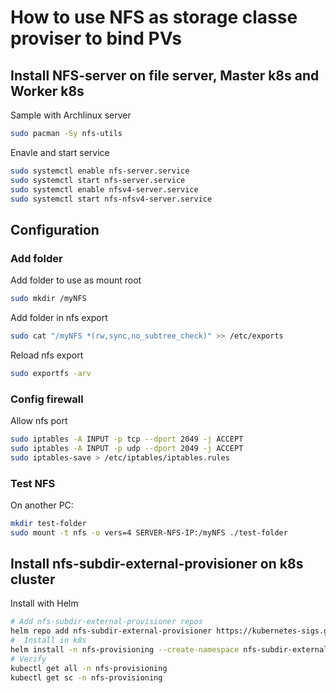 # How to use NFS as storage classe proviser to bind PVs
## Install NFS-server on file server, Master k8s and Worker k8s
Sample with Archlinux server
```bash
sudo pacman -Sy nfs-utils
```
Enavle and start service
```bash
sudo systemctl enable nfs-server.service
sudo systemctl start nfs-server.service
sudo systemctl enable nfsv4-server.service
sudo systemctl start nfs-nfsv4-server.service
```

## Configuration
### Add folder
Add folder to use as mount root
```bash
sudo mkdir /myNFS
```
Add folder in nfs export
```bash
sudo cat "/myNFS *(rw,sync,no_subtree_check)" >> /etc/exports
```
Reload nfs export
```bash
sudo exportfs -arv
```

### Config firewall
Allow nfs port
```bash
sudo iptables -A INPUT -p tcp --dport 2049 -j ACCEPT
sudo iptables -A INPUT -p udp --dport 2049 -j ACCEPT
sudo iptables-save > /etc/iptables/iptables.rules
```

### Test NFS
On another PC: 
```bash
mkdir test-folder
sudo mount -t nfs -o vers=4 SERVER-NFS-IP:/myNFS ./test-folder
```

## Install nfs-subdir-external-provisioner on k8s cluster
Install with Helm
```bash
# Add nfs-subdir-external-provisioner repos
helm repo add nfs-subdir-external-provisioner https://kubernetes-sigs.github.io/nfs-subdir-external-provisioner
#  Install in k8s
helm install -n nfs-provisioning --create-namespace nfs-subdir-external-provisioner nfs-subdir-external-provisioner/nfs-subdir-external-provisioner --set nfs.server=SERVER-NFS-IP --set nfs.path=/opt/dynamic-storage
# Verify
kubectl get all -n nfs-provisioning
kubectl get sc -n nfs-provisioning
```
